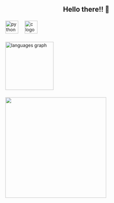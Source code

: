 <h2 align="center">Hello there!! 👾</h2>

###

<div align="left">
  <img src="https://cdn.jsdelivr.net/gh/devicons/devicon/icons/python/python-original.svg" height="40" alt="python logo"  />
  <img width="12" />
  <img src="https://cdn.jsdelivr.net/gh/devicons/devicon/icons/c/c-original.svg" height="40" alt="c logo"  />
</div>

###

<div align="left">
  <img src="https://github-readme-stats.vercel.app/api/top-langs?username=VictorHLara&locale=en&hide_title=false&layout=compact&card_width=320&langs_count=5&theme=nightowl&hide_border=false&order=2" height="150" alt="languages graph"  />
</div>

###

<div align="left">
  <img height="314" src="https://i.pinimg.com/originals/5b/87/2f/5b872f31aca5066920ad54aeb7b8c5bf.gif"  />
</div>

###

